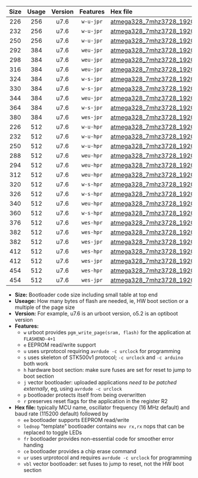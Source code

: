 |Size|Usage|Version|Features|Hex file|
|:-:|:-:|:-:|:-:|:--|
|226|256|u7.6|`w-u-jpr`|[atmega328_7mhz3728_19200bps_ur_vbl.hex](https://raw.githubusercontent.com/stefanrueger/urboot/main//atmega328_7mhz3728_19200bps_ur_vbl.hex)|
|232|256|u7.6|`w-u-jpr`|[atmega328_7mhz3728_19200bps_lednop_ur_vbl.hex](https://raw.githubusercontent.com/stefanrueger/urboot/main//atmega328_7mhz3728_19200bps_lednop_ur_vbl.hex)|
|250|256|u7.6|`w-u-jpr`|[atmega328_7mhz3728_19200bps_lednop_fr_ur_vbl.hex](https://raw.githubusercontent.com/stefanrueger/urboot/main//atmega328_7mhz3728_19200bps_lednop_fr_ur_vbl.hex)|
|292|384|u7.6|`weu-jpr`|[atmega328_7mhz3728_19200bps_ee_ur_vbl.hex](https://raw.githubusercontent.com/stefanrueger/urboot/main//atmega328_7mhz3728_19200bps_ee_ur_vbl.hex)|
|298|384|u7.6|`weu-jpr`|[atmega328_7mhz3728_19200bps_ee_lednop_ur_vbl.hex](https://raw.githubusercontent.com/stefanrueger/urboot/main//atmega328_7mhz3728_19200bps_ee_lednop_ur_vbl.hex)|
|316|384|u7.6|`weu-jpr`|[atmega328_7mhz3728_19200bps_ee_lednop_fr_ur_vbl.hex](https://raw.githubusercontent.com/stefanrueger/urboot/main//atmega328_7mhz3728_19200bps_ee_lednop_fr_ur_vbl.hex)|
|324|384|u7.6|`w-s-jpr`|[atmega328_7mhz3728_19200bps_vbl.hex](https://raw.githubusercontent.com/stefanrueger/urboot/main//atmega328_7mhz3728_19200bps_vbl.hex)|
|330|384|u7.6|`w-s-jpr`|[atmega328_7mhz3728_19200bps_lednop_vbl.hex](https://raw.githubusercontent.com/stefanrueger/urboot/main//atmega328_7mhz3728_19200bps_lednop_vbl.hex)|
|344|384|u7.6|`weu-jpr`|[atmega328_7mhz3728_19200bps_ee_lednop_fr_ce_ur_vbl.hex](https://raw.githubusercontent.com/stefanrueger/urboot/main//atmega328_7mhz3728_19200bps_ee_lednop_fr_ce_ur_vbl.hex)|
|364|384|u7.6|`w-s-jpr`|[atmega328_7mhz3728_19200bps_lednop_fr_vbl.hex](https://raw.githubusercontent.com/stefanrueger/urboot/main//atmega328_7mhz3728_19200bps_lednop_fr_vbl.hex)|
|380|384|u7.6|`wes-jpr`|[atmega328_7mhz3728_19200bps_ee_vbl.hex](https://raw.githubusercontent.com/stefanrueger/urboot/main//atmega328_7mhz3728_19200bps_ee_vbl.hex)|
|226|512|u7.6|`w-u-hpr`|[atmega328_7mhz3728_19200bps_ur.hex](https://raw.githubusercontent.com/stefanrueger/urboot/main//atmega328_7mhz3728_19200bps_ur.hex)|
|232|512|u7.6|`w-u-hpr`|[atmega328_7mhz3728_19200bps_lednop_ur.hex](https://raw.githubusercontent.com/stefanrueger/urboot/main//atmega328_7mhz3728_19200bps_lednop_ur.hex)|
|250|512|u7.6|`w-u-hpr`|[atmega328_7mhz3728_19200bps_lednop_fr_ur.hex](https://raw.githubusercontent.com/stefanrueger/urboot/main//atmega328_7mhz3728_19200bps_lednop_fr_ur.hex)|
|288|512|u7.6|`weu-hpr`|[atmega328_7mhz3728_19200bps_ee_ur.hex](https://raw.githubusercontent.com/stefanrueger/urboot/main//atmega328_7mhz3728_19200bps_ee_ur.hex)|
|294|512|u7.6|`weu-hpr`|[atmega328_7mhz3728_19200bps_ee_lednop_ur.hex](https://raw.githubusercontent.com/stefanrueger/urboot/main//atmega328_7mhz3728_19200bps_ee_lednop_ur.hex)|
|312|512|u7.6|`weu-hpr`|[atmega328_7mhz3728_19200bps_ee_lednop_fr_ur.hex](https://raw.githubusercontent.com/stefanrueger/urboot/main//atmega328_7mhz3728_19200bps_ee_lednop_fr_ur.hex)|
|320|512|u7.6|`w-s-hpr`|[atmega328_7mhz3728_19200bps.hex](https://raw.githubusercontent.com/stefanrueger/urboot/main//atmega328_7mhz3728_19200bps.hex)|
|326|512|u7.6|`w-s-hpr`|[atmega328_7mhz3728_19200bps_lednop.hex](https://raw.githubusercontent.com/stefanrueger/urboot/main//atmega328_7mhz3728_19200bps_lednop.hex)|
|340|512|u7.6|`weu-hpr`|[atmega328_7mhz3728_19200bps_ee_lednop_fr_ce_ur.hex](https://raw.githubusercontent.com/stefanrueger/urboot/main//atmega328_7mhz3728_19200bps_ee_lednop_fr_ce_ur.hex)|
|360|512|u7.6|`w-s-hpr`|[atmega328_7mhz3728_19200bps_lednop_fr.hex](https://raw.githubusercontent.com/stefanrueger/urboot/main//atmega328_7mhz3728_19200bps_lednop_fr.hex)|
|376|512|u7.6|`wes-hpr`|[atmega328_7mhz3728_19200bps_ee.hex](https://raw.githubusercontent.com/stefanrueger/urboot/main//atmega328_7mhz3728_19200bps_ee.hex)|
|382|512|u7.6|`wes-hpr`|[atmega328_7mhz3728_19200bps_ee_lednop.hex](https://raw.githubusercontent.com/stefanrueger/urboot/main//atmega328_7mhz3728_19200bps_ee_lednop.hex)|
|382|512|u7.6|`wes-jpr`|[atmega328_7mhz3728_19200bps_ee_lednop_vbl.hex](https://raw.githubusercontent.com/stefanrueger/urboot/main//atmega328_7mhz3728_19200bps_ee_lednop_vbl.hex)|
|412|512|u7.6|`wes-hpr`|[atmega328_7mhz3728_19200bps_ee_lednop_fr.hex](https://raw.githubusercontent.com/stefanrueger/urboot/main//atmega328_7mhz3728_19200bps_ee_lednop_fr.hex)|
|412|512|u7.6|`wes-jpr`|[atmega328_7mhz3728_19200bps_ee_lednop_fr_vbl.hex](https://raw.githubusercontent.com/stefanrueger/urboot/main//atmega328_7mhz3728_19200bps_ee_lednop_fr_vbl.hex)|
|454|512|u7.6|`wes-hpr`|[atmega328_7mhz3728_19200bps_ee_lednop_fr_ce.hex](https://raw.githubusercontent.com/stefanrueger/urboot/main//atmega328_7mhz3728_19200bps_ee_lednop_fr_ce.hex)|
|454|512|u7.6|`wes-jpr`|[atmega328_7mhz3728_19200bps_ee_lednop_fr_ce_vbl.hex](https://raw.githubusercontent.com/stefanrueger/urboot/main//atmega328_7mhz3728_19200bps_ee_lednop_fr_ce_vbl.hex)|

- **Size:** Bootloader code size including small table at top end
- **Useage:** How many bytes of flash are needed, ie, HW boot section or a multiple of the page size
- **Version:** For example, u7.6 is an urboot version, o5.2 is an optiboot version
- **Features:**
  + `w` urboot provides `pgm_write_page(sram, flash)` for the application at `FLASHEND-4+1`
  + `e` EEPROM read/write support
  + `u` uses urprotocol requiring `avrdude -c urclock` for programming
  + `s` uses skeleton of STK500v1 protocol; `-c urclock` and `-c arduino` both work
  + `h` hardware boot section: make sure fuses are set for reset to jump to boot section
  + `j` vector bootloader: uploaded applications *need to be patched externally*, eg, using `avrdude -c urclock`
  + `p` bootloader protects itself from being overwritten
  + `r` preserves reset flags for the application in the register R2
- **Hex file:** typically MCU name, oscillator frequency (16 MHz default) and baud rate (115200 default) followed by
  + `ee` bootloader supports EEPROM read/write
  + `lednop` "template" bootloader contains `mov rx,rx` nops that can be replaced to toggle LEDs
  + `fr` bootloader provides non-essential code for smoother error handing
  + `ce` bootloader provides a chip erase command
  + `ur` uses urprotocol and requires `avrdude -c urclock` for programming
  + `vbl` vector bootloader: set fuses to jump to reset, not the HW boot section
